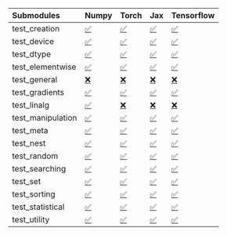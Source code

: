 | Submodules        | Numpy                                                                                                                           | Torch                                                                                                                           | Jax                                                                                                                             | Tensorflow                                                                                                                      |
|:------------------|:--------------------------------------------------------------------------------------------------------------------------------|:--------------------------------------------------------------------------------------------------------------------------------|:--------------------------------------------------------------------------------------------------------------------------------|:--------------------------------------------------------------------------------------------------------------------------------|
| test_creation     | <a href="https://github.com/unifyai/ivy/runs/8190888819?check_suite_focus=true" rel="noopener noreferrer" target="_blank">✅</a> | <a href="https://github.com/unifyai/ivy/runs/8190891450?check_suite_focus=true" rel="noopener noreferrer" target="_blank">✅</a> | <a href="https://github.com/unifyai/ivy/runs/8190893826?check_suite_focus=true" rel="noopener noreferrer" target="_blank">✅</a> | <a href="https://github.com/unifyai/ivy/runs/8190896312?check_suite_focus=true" rel="noopener noreferrer" target="_blank">✅</a> |
| test_device       | <a href="https://github.com/unifyai/ivy/runs/8190888971?check_suite_focus=true" rel="noopener noreferrer" target="_blank">✅</a> | <a href="https://github.com/unifyai/ivy/runs/8190891586?check_suite_focus=true" rel="noopener noreferrer" target="_blank">✅</a> | <a href="https://github.com/unifyai/ivy/runs/8190894019?check_suite_focus=true" rel="noopener noreferrer" target="_blank">✅</a> | <a href="https://github.com/unifyai/ivy/runs/8190896452?check_suite_focus=true" rel="noopener noreferrer" target="_blank">✅</a> |
| test_dtype        | <a href="https://github.com/unifyai/ivy/runs/8190889128?check_suite_focus=true" rel="noopener noreferrer" target="_blank">✅</a> | <a href="https://github.com/unifyai/ivy/runs/8190891720?check_suite_focus=true" rel="noopener noreferrer" target="_blank">✅</a> | <a href="https://github.com/unifyai/ivy/runs/8190894187?check_suite_focus=true" rel="noopener noreferrer" target="_blank">✅</a> | <a href="https://github.com/unifyai/ivy/runs/8190896583?check_suite_focus=true" rel="noopener noreferrer" target="_blank">✅</a> |
| test_elementwise  | <a href="https://github.com/unifyai/ivy/runs/8190889272?check_suite_focus=true" rel="noopener noreferrer" target="_blank">✅</a> | <a href="https://github.com/unifyai/ivy/runs/8190891852?check_suite_focus=true" rel="noopener noreferrer" target="_blank">✅</a> | <a href="https://github.com/unifyai/ivy/runs/8190894344?check_suite_focus=true" rel="noopener noreferrer" target="_blank">✅</a> | <a href="https://github.com/unifyai/ivy/runs/8190896696?check_suite_focus=true" rel="noopener noreferrer" target="_blank">✅</a> |
| test_general      | <a href="https://github.com/unifyai/ivy/runs/8190889441?check_suite_focus=true" rel="noopener noreferrer" target="_blank">❌</a> | <a href="https://github.com/unifyai/ivy/runs/8190891993?check_suite_focus=true" rel="noopener noreferrer" target="_blank">❌</a> | <a href="https://github.com/unifyai/ivy/runs/8190894484?check_suite_focus=true" rel="noopener noreferrer" target="_blank">❌</a> | <a href="https://github.com/unifyai/ivy/runs/8190896815?check_suite_focus=true" rel="noopener noreferrer" target="_blank">❌</a> |
| test_gradients    | <a href="https://github.com/unifyai/ivy/runs/8190889586?check_suite_focus=true" rel="noopener noreferrer" target="_blank">✅</a> | <a href="https://github.com/unifyai/ivy/runs/8190892117?check_suite_focus=true" rel="noopener noreferrer" target="_blank">✅</a> | <a href="https://github.com/unifyai/ivy/runs/8190894616?check_suite_focus=true" rel="noopener noreferrer" target="_blank">✅</a> | <a href="https://github.com/unifyai/ivy/runs/8190896972?check_suite_focus=true" rel="noopener noreferrer" target="_blank">✅</a> |
| test_linalg       | <a href="https://github.com/unifyai/ivy/runs/8190889737?check_suite_focus=true" rel="noopener noreferrer" target="_blank">✅</a> | <a href="https://github.com/unifyai/ivy/runs/8190892274?check_suite_focus=true" rel="noopener noreferrer" target="_blank">❌</a> | <a href="https://github.com/unifyai/ivy/runs/8190894793?check_suite_focus=true" rel="noopener noreferrer" target="_blank">❌</a> | <a href="https://github.com/unifyai/ivy/runs/8190897116?check_suite_focus=true" rel="noopener noreferrer" target="_blank">❌</a> |
| test_manipulation | <a href="https://github.com/unifyai/ivy/runs/8190889867?check_suite_focus=true" rel="noopener noreferrer" target="_blank">✅</a> | <a href="https://github.com/unifyai/ivy/runs/8190892425?check_suite_focus=true" rel="noopener noreferrer" target="_blank">✅</a> | <a href="https://github.com/unifyai/ivy/runs/8190894940?check_suite_focus=true" rel="noopener noreferrer" target="_blank">✅</a> | <a href="https://github.com/unifyai/ivy/runs/8190897260?check_suite_focus=true" rel="noopener noreferrer" target="_blank">✅</a> |
| test_meta         | <a href="https://github.com/unifyai/ivy/runs/8190889993?check_suite_focus=true" rel="noopener noreferrer" target="_blank">✅</a> | <a href="https://github.com/unifyai/ivy/runs/8190892575?check_suite_focus=true" rel="noopener noreferrer" target="_blank">✅</a> | <a href="https://github.com/unifyai/ivy/runs/8190895098?check_suite_focus=true" rel="noopener noreferrer" target="_blank">✅</a> | <a href="https://github.com/unifyai/ivy/runs/8190897395?check_suite_focus=true" rel="noopener noreferrer" target="_blank">✅</a> |
| test_nest         | <a href="https://github.com/unifyai/ivy/runs/8190890165?check_suite_focus=true" rel="noopener noreferrer" target="_blank">✅</a> | <a href="https://github.com/unifyai/ivy/runs/8190892761?check_suite_focus=true" rel="noopener noreferrer" target="_blank">✅</a> | <a href="https://github.com/unifyai/ivy/runs/8190895291?check_suite_focus=true" rel="noopener noreferrer" target="_blank">✅</a> | <a href="https://github.com/unifyai/ivy/runs/8190897614?check_suite_focus=true" rel="noopener noreferrer" target="_blank">✅</a> |
| test_random       | <a href="https://github.com/unifyai/ivy/runs/8190890330?check_suite_focus=true" rel="noopener noreferrer" target="_blank">✅</a> | <a href="https://github.com/unifyai/ivy/runs/8190892926?check_suite_focus=true" rel="noopener noreferrer" target="_blank">✅</a> | <a href="https://github.com/unifyai/ivy/runs/8190895440?check_suite_focus=true" rel="noopener noreferrer" target="_blank">✅</a> | <a href="https://github.com/unifyai/ivy/runs/8190897752?check_suite_focus=true" rel="noopener noreferrer" target="_blank">✅</a> |
| test_searching    | <a href="https://github.com/unifyai/ivy/runs/8190890557?check_suite_focus=true" rel="noopener noreferrer" target="_blank">✅</a> | <a href="https://github.com/unifyai/ivy/runs/8190893053?check_suite_focus=true" rel="noopener noreferrer" target="_blank">✅</a> | <a href="https://github.com/unifyai/ivy/runs/8190895609?check_suite_focus=true" rel="noopener noreferrer" target="_blank">✅</a> | <a href="https://github.com/unifyai/ivy/runs/8190897952?check_suite_focus=true" rel="noopener noreferrer" target="_blank">✅</a> |
| test_set          | <a href="https://github.com/unifyai/ivy/runs/8190890727?check_suite_focus=true" rel="noopener noreferrer" target="_blank">✅</a> | <a href="https://github.com/unifyai/ivy/runs/8190893226?check_suite_focus=true" rel="noopener noreferrer" target="_blank">✅</a> | <a href="https://github.com/unifyai/ivy/runs/8190895764?check_suite_focus=true" rel="noopener noreferrer" target="_blank">✅</a> | <a href="https://github.com/unifyai/ivy/runs/8190898125?check_suite_focus=true" rel="noopener noreferrer" target="_blank">✅</a> |
| test_sorting      | <a href="https://github.com/unifyai/ivy/runs/8190890932?check_suite_focus=true" rel="noopener noreferrer" target="_blank">✅</a> | <a href="https://github.com/unifyai/ivy/runs/8190893360?check_suite_focus=true" rel="noopener noreferrer" target="_blank">✅</a> | <a href="https://github.com/unifyai/ivy/runs/8190895922?check_suite_focus=true" rel="noopener noreferrer" target="_blank">✅</a> | <a href="https://github.com/unifyai/ivy/runs/8190898444?check_suite_focus=true" rel="noopener noreferrer" target="_blank">✅</a> |
| test_statistical  | <a href="https://github.com/unifyai/ivy/runs/8190891124?check_suite_focus=true" rel="noopener noreferrer" target="_blank">✅</a> | <a href="https://github.com/unifyai/ivy/runs/8190893513?check_suite_focus=true" rel="noopener noreferrer" target="_blank">✅</a> | <a href="https://github.com/unifyai/ivy/runs/8190896053?check_suite_focus=true" rel="noopener noreferrer" target="_blank">✅</a> | <a href="https://github.com/unifyai/ivy/runs/8190898595?check_suite_focus=true" rel="noopener noreferrer" target="_blank">✅</a> |
| test_utility      | <a href="https://github.com/unifyai/ivy/runs/8190891310?check_suite_focus=true" rel="noopener noreferrer" target="_blank">✅</a> | <a href="https://github.com/unifyai/ivy/runs/8190893657?check_suite_focus=true" rel="noopener noreferrer" target="_blank">✅</a> | <a href="https://github.com/unifyai/ivy/runs/8190896179?check_suite_focus=true" rel="noopener noreferrer" target="_blank">✅</a> | <a href="https://github.com/unifyai/ivy/runs/8190898738?check_suite_focus=true" rel="noopener noreferrer" target="_blank">✅</a> |